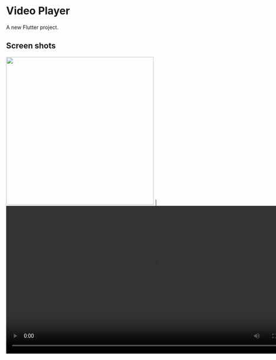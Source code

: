 # Video Player

A new Flutter project.

## Screen shots

<img src = "https://user-images.githubusercontent.com/121785209/236386645-a41d9d11-67d4-410f-b64f-120b829799b0.png" height=400px/> |
<video src = "https://user-images.githubusercontent.com/121785209/236388006-b5c20054-98c7-40c3-9344-2cdee7111aa9.mp4" height=400px/>




